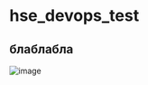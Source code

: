 # hse_devops_test
## блаблабла
![image](https://github.com/DarrrNik/hse_devops_test/assets/139496828/1c849cc6-342a-4fd2-ab04-fab05c8d26d9)
